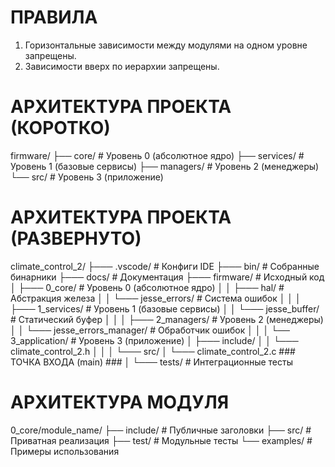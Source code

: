# ПРАВИЛА
  1. Горизонтальные зависимости между модулями на одном уровне запрещены.
  2. Зависимости вверх по иерархии запрещены.

# АРХИТЕКТУРА ПРОЕКТА (КОРОТКО)
  firmware/
  ├── core/                         # Уровень 0 (абсолютное ядро)
  ├── services/                     # Уровень 1 (базовые сервисы)
  ├── managers/                     # Уровень 2 (менеджеры)
  └── src/                          # Уровень 3 (приложение)

# АРХИТЕКТУРА ПРОЕКТА (РАЗВЕРНУТО)
  climate_control_2/
  ├─── .vscode/                           # Конфиги IDE
  ├─── bin/                               # Собранные бинарники
  ├─── docs/                              # Документация
  ├─── firmware/                          # Исходный код
  │    ├─── 0_core/                       # Уровень 0 (абсолютное ядро)
  │    │    ├─── hal/                     # Абстракция железа
  │    │    └─── jesse_errors/            # Система ошибок
  │    │
  │    ├─── 1_services/                   # Уровень 1 (базовые сервисы)
  │    │    └─── jesse_buffer/            # Статический буфер
  │    │
  │    ├─── 2_managers/                   # Уровень 2 (менеджеры)
  │    │    └─── jesse_errors_manager/    # Обработчик ошибок
  │    │
  │    └── 3_application/                 # Уровень 3 (приложение)
  │        ├─── include/
  │        │    └─── climate_control_2.h
  │        │
  │        └─── src/
  │             └─── climate_control_2.c  ### ТОЧКА ВХОДА (main) ###
  │
  └─── tests/                             # Интеграционные тесты

# АРХИТЕКТУРА МОДУЛЯ
  0_core/module_name/
  ├── include/      # Публичные заголовки
  ├── src/          # Приватная реализация
  ├── test/         # Модульные тесты
  └── examples/     # Примеры использования